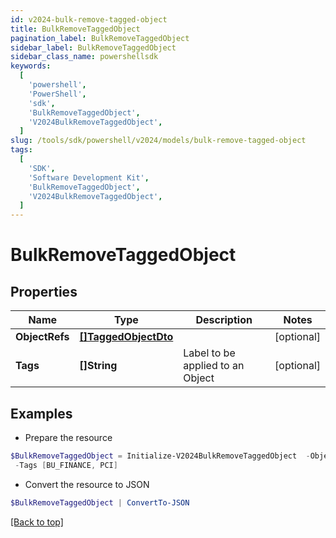 ```yaml
---
id: v2024-bulk-remove-tagged-object
title: BulkRemoveTaggedObject
pagination_label: BulkRemoveTaggedObject
sidebar_label: BulkRemoveTaggedObject
sidebar_class_name: powershellsdk
keywords:
  [
    'powershell',
    'PowerShell',
    'sdk',
    'BulkRemoveTaggedObject',
    'V2024BulkRemoveTaggedObject',
  ]
slug: /tools/sdk/powershell/v2024/models/bulk-remove-tagged-object
tags:
  [
    'SDK',
    'Software Development Kit',
    'BulkRemoveTaggedObject',
    'V2024BulkRemoveTaggedObject',
  ]
---
```


# BulkRemoveTaggedObject

## Properties

| Name | Type | Description | Notes |
| --- | --- | --- | --- |
| **ObjectRefs** | [**[]TaggedObjectDto**](tagged-object-dto) |  | [optional] |
| **Tags** | **[]String** | Label to be applied to an Object | [optional] |

## Examples

- Prepare the resource

```powershell
$BulkRemoveTaggedObject = Initialize-V2024BulkRemoveTaggedObject  -ObjectRefs null `
 -Tags [BU_FINANCE, PCI]
```

- Convert the resource to JSON

```powershell
$BulkRemoveTaggedObject | ConvertTo-JSON
```

[[Back to top]](#)
